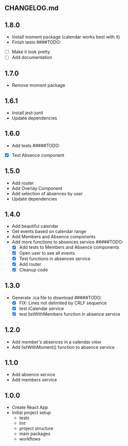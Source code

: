 ## CHANGELOG.md

## 1.8.0
* Install moment package (calendar works best with it)
* Finish tests
####TODO:
* [ ] Make it look pretty
* [ ] Add documentation

## 1.7.0
* Remove moment package

## 1.6.1
* Install jest-junit
* Update dependencies

## 1.6.0
* Add tests
#####TODO:
* [X] Test Absence component

## 1.5.0
* Add router
* Add Overlay Component
* Add selection of absences by user
* Update dependencies

## 1.4.0
* Add beautiful calendar
* Get events based on calendar range
* Add Members and Absence components
* Add more functions to absences service
#####TODO:
  * [X] Add tests to Members and Absence components
  * [X] Open user to see all events
  * [X] Test functions in absences service
  * [X] Add router
  * [X] Cleanup code
  
## 1.3.0
* Generate .ica file to download
#####TODO:
  * [X] FIX: Lines not delimited by CRLF sequence
  * [X] test iCalendar service
  * [X] test listWithMembers function in absence service

## 1.2.0
* Add member's absences in a calendar view
* Add listWithMoment() function to absence service

## 1.1.0
* Add absence service
* Add members service

## 1.0.0
* Create React App
* Initial project setup 
    - tests
    - lint
    - project structure
    - main packages
    - workflows
